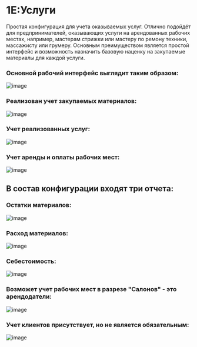 # 1Е:Услуги

Простая конфигурация для учета оказываемых услуг. Отлично подойдёт для предпринимателей, оказывающих услуги на арендованных рабочих местах, например, мастерам стрижки или мастеру по ремону техники, массажисту или грумеру.
Основным преимуществом является простой интерфейс и возможность назначить базовую наценку на закупаемые материалы для каждой услуги.

### Основной рабочий интерфейс выглядит таким образом:

![image](https://github.com/user-attachments/assets/a34dedea-6325-41bb-ac30-dc35a6f71d7e)

### Реализован учет закупаемых материалов:

![image](https://github.com/user-attachments/assets/778e66fd-857c-427c-a145-9c40047983bf)

### Учет реализованных услуг:

![image](https://github.com/user-attachments/assets/19fa54ce-0ab2-49d5-b303-58f6bad6fb48)

### Учет аренды и оплаты рабочих мест:

![image](https://github.com/user-attachments/assets/9da83ad9-f53b-4890-996a-31474618a546)

## В состав конфигурации входят три отчета: 

### Остатки материалов:

![image](https://github.com/user-attachments/assets/fba9111b-8389-4ba5-bfc8-2bfead932df0)

### Расход материалов:

![image](https://github.com/user-attachments/assets/e1e7f7f8-5510-4957-a5d3-8e9ca5a5984b)

### Себестоимость:

![image](https://github.com/user-attachments/assets/95cfb6ab-d510-4d3b-b1a9-1ae3791bd239)

### Возможет учет рабочих мест в разрезе "Салонов" - это арендодатели:

![image](https://github.com/user-attachments/assets/aa9bf05e-178c-4f4c-8c82-67c5e02a9a80)

### Учет клиентов присутствует, но не является обязательным:

![image](https://github.com/user-attachments/assets/fd367f4c-03a5-4837-8633-667768013087)
